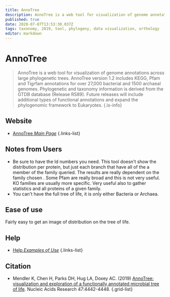 ```yaml
---
title: AnnoTree
description: AnnoTree is a web tool for visualization of genome annotations across large phylogenetic trees.
published: true
date: 2020-07-07T13:53:30.037Z
tags: taxonomy, 2019, tool, phylogeny, data visualization, orthology
editor: markdown
---
```


# AnnoTree

> AnnoTree is a web tool for visualization of genome annotations across large phylogenetic trees. AnnoTree version 1.2 includes KEGG, Pfam and Tigrfam annotations for over 27,000 bacterial and 1500 archaeal genomes. Phylogenetic and taxonomy information is derived from the GTDB database (Release RS89).
&NewLine;
Future releases will include additional types of functional annotations and expand the phylogenomic framework to Eukaryotes.
{.is-info}

## Website

- [AnnoTree *Main Page*](http://annotree.uwaterloo.ca/)
{.links-list}

## Notes from Users

- Be sure to have the Id numbers you need. This tool doesn't show the distribution per protein, but just each branch that have all of the a member of the family queried. The results are really dependent on the family chosen . Some Pfam are really broad and this is not very useful. KO families are usually more specific. Very useful also to gather statistics and all proteins of a given family.
- You can't have the full tree of life, it is only either Bacteria or Archaea.

## Ease of use

Fairly easy to get an image of distribution on the tree of life.

## Help

- [Help *Examples of Use*](http://annotree.uwaterloo.ca/app/examples.html)
{.links-list}

## Citation

- Mendler K, Chen H, Parks DH, Hug LA, Doxey AC. (2019) [AnnoTree: visualization and exploration of a functionally annotated microbial tree of life](http://dx.doi.org/10.1093/nar/gkz246). Nucleic Acids Research 47:4442-4448.
{.grid-list}